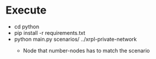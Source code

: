 # Execute
- cd python
- pip install -r requirements.txt
- python main.py scenarios/<scenario> ../xrpl-private-network
  - Node that number-nodes has to match the scenario
